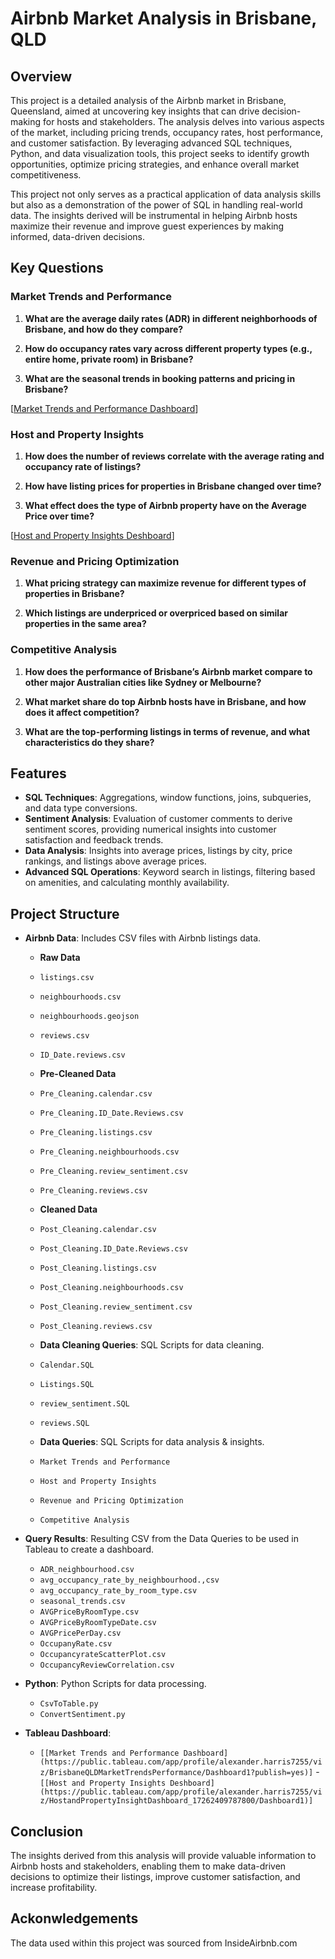 # Airbnb Market Analysis in Brisbane, QLD

## Overview

This project is a detailed analysis of the Airbnb market in Brisbane, Queensland, aimed at uncovering key insights that can drive decision-making for hosts and stakeholders. The analysis delves into various aspects of the market, including pricing trends, occupancy rates, host performance, and customer satisfaction. By leveraging advanced SQL techniques, Python, and data visualization tools, this project seeks to identify growth opportunities, optimize pricing strategies, and enhance overall market competitiveness.

This project not only serves as a practical application of data analysis skills but also as a demonstration of the power of SQL in handling real-world data. The insights derived will be instrumental in helping Airbnb hosts maximize their revenue and improve guest experiences by making informed, data-driven decisions.


## Key Questions

### Market Trends and Performance
1. **What are the average daily rates (ADR) in different neighborhoods of Brisbane, and how do they compare?**

2. **How do occupancy rates vary across different property types (e.g., entire home, private room) in Brisbane?**

3. **What are the seasonal trends in booking patterns and pricing in Brisbane?**

[[Market Trends and Performance Dashboard](https://public.tableau.com/app/profile/alexander.harris7255/viz/BrisbaneQLDMarketTrendsPerformance/Dashboard1?publish=yes)]

### Host and Property Insights

1. **How does the number of reviews correlate with the average rating and occupancy rate of listings?**

2. **How have listing prices for properties in Brisbane changed over time?**

3. **What effect does the type of Airbnb property have on the Average Price over time?**

[[Host and Property Insights Deshboard](https://public.tableau.com/app/profile/alexander.harris7255/viz/HostandPropertyInsightDashboard_17262409787800/Dashboard1)]

### Revenue and Pricing Optimization
1. **What pricing strategy can maximize revenue for different types of properties in Brisbane?**

2. **Which listings are underpriced or overpriced based on similar properties in the same area?**


### Competitive Analysis
1. **How does the performance of Brisbane’s Airbnb market compare to other major Australian cities like Sydney or Melbourne?**

2. **What market share do top Airbnb hosts have in Brisbane, and how does it affect competition?**

3. **What are the top-performing listings in terms of revenue, and what characteristics do they share?**



## Features

- **SQL Techniques**: Aggregations, window functions, joins, subqueries, and data type conversions.
- **Sentiment Analysis**: Evaluation of customer comments to derive sentiment scores, providing numerical insights into customer satisfaction and feedback trends.
- **Data Analysis**: Insights into average prices, listings by city, price rankings, and listings above average prices.
- **Advanced SQL Operations**: Keyword search in listings, filtering based on amenities, and calculating monthly availability.

## Project Structure

- **Airbnb Data**: Includes CSV files with Airbnb listings data.

  - **Raw Data**

  - `listings.csv`
  - `neighbourhoods.csv`
  - `neighbourhoods.geojson`
  - `reviews.csv`
  - `ID_Date.reviews.csv`

  - **Pre-Cleaned Data**
 
  - `Pre_Cleaning.calendar.csv` 
  - `Pre_Cleaning.ID_Date.Reviews.csv` 
  - `Pre_Cleaning.listings.csv` 
  - `Pre_Cleaning.neighbourhoods.csv` 
  - `Pre_Cleaning.review_sentiment.csv` 
  - `Pre_Cleaning.reviews.csv`

  - **Cleaned Data**

  - `Post_Cleaning.calendar.csv`
  - `Post_Cleaning.ID_Date.Reviews.csv` 
  - `Post_Cleaning.listings.csv` 
  - `Post_Cleaning.neighbourhoods.csv` 
  - `Post_Cleaning.review_sentiment.csv` 
  - `Post_Cleaning.reviews.csv`
  
  - **Data Cleaning Queries**: SQL Scripts for data cleaning.
  - `Calendar.SQL`
  - `Listings.SQL`
  - `review_sentiment.SQL`
  - `reviews.SQL`
  
  - **Data Queries**: SQL Scripts for data analysis & insights.
  - `Market Trends and Performance`
  - `Host and Property Insights`
  - `Revenue and Pricing Optimization`
  - `Competitive Analysis`


- **Query Results**: Resulting CSV from the Data Queries to be used in Tableau to create a dashboard. 
  - `ADR_neighbourhood.csv`
  - `avg_occupancy_rate_by_neighbourhood.,csv`
  - `avg_occupancy_rate_by_room_type.csv`
  - `seasonal_trends.csv`
  - `AVGPriceByRoomType.csv`
  - `AVGPriceByRoomTypeDate.csv`
  - `AVGPricePerDay.csv`
  - `OccupanyRate.csv`
  - `OccupancyrateScatterPlot.csv`
  - `OccupancyReviewCorrelation.csv`

- **Python**: Python Scripts for data processing.
  - `CsvToTable.py`
  - `ConvertSentiment.py`


- **Tableau Dashboard**:
  - `[[Market Trends and Performance Dashboard](https://public.tableau.com/app/profile/alexander.harris7255/viz/BrisbaneQLDMarketTrendsPerformance/Dashboard1?publish=yes)]`
  -`[[Host and Property Insights Deshboard](https://public.tableau.com/app/profile/alexander.harris7255/viz/HostandPropertyInsightDashboard_17262409787800/Dashboard1)]`
  
  
  


## Conclusion
The insights derived from this analysis will provide valuable information to Airbnb hosts and stakeholders, enabling them to make data-driven decisions to optimize their listings, improve customer satisfaction, and increase profitability.

## Ackonwledgements 

The data used within this project was sourced from InsideAirbnb.com 

